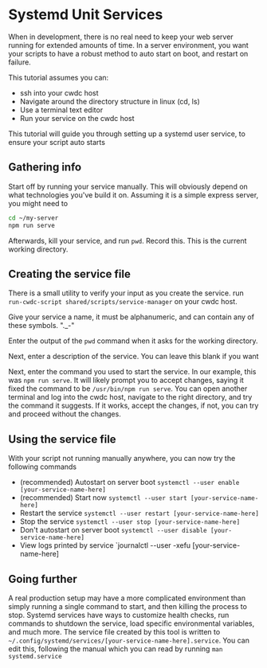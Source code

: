 # Systemd Unit Services
When in development, there is no real need to keep your web server running for extended amounts of time. In a server environment, you want your scripts to have a robust method to auto start on boot, and restart on failure.

This tutorial assumes you can:
 - ssh into your cwdc host
 - Navigate around the directory structure in linux (cd, ls) 
 - Use a terminal text editor
 - Run your service on the cwdc host

This tutorial will guide you through setting up a systemd user service, to ensure your script auto starts

## Gathering info
Start off by running your service manually. This will obviously depend on what technologies you've build it on. Assuming it is a simple express server, you might need to 

```bash
cd ~/my-server
npm run serve
```
Afterwards, kill your service, and run `pwd`. Record this. This is the current working directory.


## Creating the service file
There is a small utility to verify your input as you create the service. run `run-cwdc-script shared/scripts/service-manager` on your cwdc host. 

Give your service a name, it must be alphanumeric, and can contain any of these symbols. "._-"

Enter the output of the `pwd` command when it asks for the working directory.

Next, enter a description of the service. You can leave this blank if you want

Next, enter the command you used to start the service. In our example, this was `npm run serve`. It will likely prompt you to accept changes, saying it fixed the command to be `/usr/bin/npm run serve`. You can open another terminal and log into the cwdc host, navigate to the right directory, and try the command it suggests. If it works, accept the changes, if not, you can try and proceed without the changes.

## Using the service file
With your script not running manually anywhere, you can now try the following commands
- (recommended) Autostart on server boot `systemctl --user enable [your-service-name-here]
`
- (recommended) Start now `systemctl --user start [your-service-name-here]
`
- Restart the service `systemctl --user restart [your-service-name-here]
`
- Stop the service `systemctl --user stop [your-service-name-here]
`
- Don't autostart on server boot `systemctl --user disable [your-service-name-here]
`
- View logs printed by service `journalctl --user -xefu [your-service-name-here]

## Going further
A real production setup may have a more complicated environment than simply running a single command to start, and then killing the process to stop. Systemd services have ways to customize health checks, run commands to shutdown the service, load specific environmental variables, and much more. The service file created by this tool is written to `~/.config/systemd/services/[your-service-name-here].service`. You can edit this, following the manual which you can read by running `man systemd.service`



